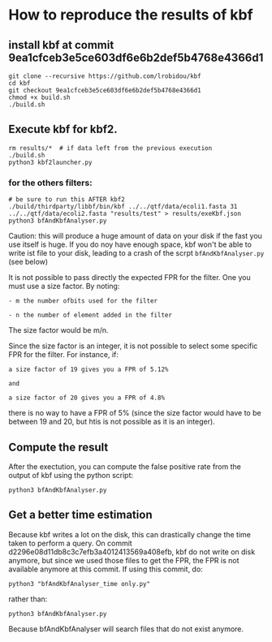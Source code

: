 # How to reproduce the results of kbf

## install kbf at commit 9ea1cfceb3e5ce603df6e6b2def5b4768e4366d1
```
git clone --recursive https://github.com/lrobidou/kbf
cd kbf
git checkout 9ea1cfceb3e5ce603df6e6b2def5b4768e4366d1
chmod +x build.sh
./build.sh
```
## Execute kbf for kbf2.
```
rm results/*  # if data left from the previous execution
./build.sh
python3 kbf2launcher.py
```
### for the others filters:

```
# be sure to run this AFTER kbf2
./build/thirdparty/libbf/bin/kbf ../../qtf/data/ecoli1.fasta 31 ../../qtf/data/ecoli2.fasta "results/test" > results/exeKbf.json
python3 bfAndKbfAnalyser.py
```

Caution: this will produce a huge amount of data on your disk if the fast you use itself is huge. If you do noy have enough space, kbf won't be able to write ist file to your disk, leading to a crash of the scrpt ```bfAndKbfAnalyser.py``` (see below)

It is not possible to pass directly the expected FPR for the filter. One you must use a size factor.
By noting:

    - m the number ofbits used for the filter 
    
    - n the number of element added in the filter
    
The size factor would be m/n.

Since the size factor is an integer, it is not possible to select some specific FPR for the filter. For instance, if:

    a size factor of 19 gives you a FPR of 5.12%
    
    and
    
    a size factor of 20 gives you a FPR of 4.8%
    
there is no way to have a FPR of 5% (since the size factor would have to be between 19 and 20, but htis is not possible as it is an integer).

## Compute the result
After the exectution, you can compute the false positive rate from the output of kbf using the python script:
```
python3 bfAndKbfAnalyser.py
```

## Get a better time estimation

Because kbf writes a lot on the disk, this can drastically change the time taken to perform a query. On commit d2296e08d11db8c3c7efb3a4012413569a408efb, kbf do not write on disk anymore, but since we used those files to get the FPR, the FPR is not available anymore at this commit. If using this commit, do:
```
python3 "bfAndKbfAnalyser_time only.py"
```
rather than:
```
python3 bfAndKbfAnalyser.py
```
Because bfAndKbfAnalyser will search files that do not exist anymore.
